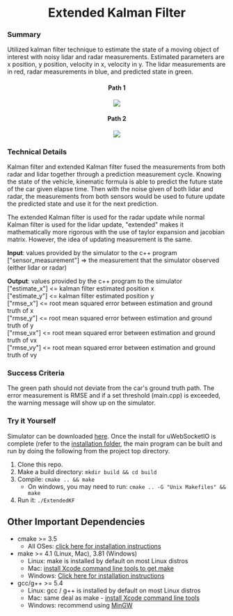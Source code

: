 <h1 align="center">Extended Kalman Filter</h1>

### Summary
Utilized kalman filter technique to estimate the state of a moving object of interest with noisy lidar and radar measurements. Estimated parameters are x position, y position, velocity in x, velocity in y. The lidar measurements are in red, radar measurements in blue, and predicted state in green.

<h4 align="center">Path 1</h4>
<p align="center">
<image src="./result1.gif">
</p>
 
<h4 align="center">Path 2</h4>
<p align="center">
<image src="./result2.gif">
</p>

### Technical Details

Kalman filter and extended Kalman filter fused the measurements from both radar and lidar together through a prediction measurement cycle. Knowing the state of the vehicle, kinematic formula is able to predict the future state of the car given elapse time. Then with the noise given of both lidar and radar, the measurements from both sensors would be used to future update the predicted state and use it for the next prediction. 

The extended Kalman filter is used for the radar update while normal Kalman filter is used for the lidar update, "extended" makes it mathematically more rigorous with the use of taylor expansion and jacobian matrix. However, the idea of updating measurement is the same.

**Input**: values provided by the simulator to the c++ program\
["sensor_measurement"]  =>  the measurement that the simulator observed (either lidar or radar)

**Output**: values provided by the c++ program to the simulator\
["estimate_x"]  <=  kalman filter estimated position x\
["estimate_y"]  <=  kalman filter estimated position y\
["rmse_x"]  <=  root mean squared error between estimation and ground truth of x\
["rmse_y"]  <=  root mean squared error between estimation and ground truth of y\
["rmse_vx"]  <=  root mean squared error between estimation and ground truth of vx\
["rmse_vy"]  <=  root mean squared error between estimation and ground truth of vy

### Success Criteria

The green path should not deviate from the car's ground truth path. The error measurement is RMSE and if a set threshold (main.cpp) is exceeded, the warning message will show up on the simulator.  

### Try it Yourself

Simulator can be downloaded [here](https://github.com/udacity/self-driving-car-sim/releases).
Once the install for uWebSocketIO is complete (refer to the [installation folder](./installation), the main program can be built and run by doing the following from the project top directory.

1. Clone this repo.
2. Make a build directory: `mkdir build && cd build`
3. Compile: `cmake .. && make` 
   * On windows, you may need to run: `cmake .. -G "Unix Makefiles" && make`
4. Run it: `./ExtendedKF `

## Other Important Dependencies

* cmake >= 3.5
  * All OSes: [click here for installation instructions](https://cmake.org/install/)
* make >= 4.1 (Linux, Mac), 3.81 (Windows)
  * Linux: make is installed by default on most Linux distros
  * Mac: [install Xcode command line tools to get make](https://developer.apple.com/xcode/features/)
  * Windows: [Click here for installation instructions](http://gnuwin32.sourceforge.net/packages/make.htm)
* gcc/g++ >= 5.4
  * Linux: gcc / g++ is installed by default on most Linux distros
  * Mac: same deal as make - [install Xcode command line tools](https://developer.apple.com/xcode/features/)
  * Windows: recommend using [MinGW](http://www.mingw.org/)

